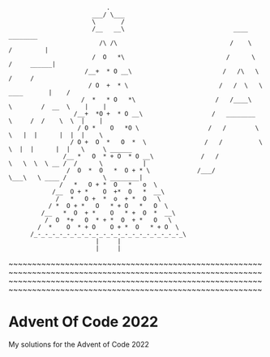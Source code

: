                                .                                    
                           ___/ \___                               
                           \       /                              
                           /__   __\                              ____                                 ________
                             /\ /\                               /    \                              /         |
                           /  O   *\                            /      \                           /     ______|
                         /__+  * O __\                         /   /\   \                        /     /
                          / O  +  * \                         /   /  \   \           ____       |    /
                        /  *   * O   *\                      /   /____\   \        /  __  \    |    |
                      /__+  *O +  * O __\                   /   ________   \     /  /    \  \  |    |
                       / O *    O   *O \                   /   /        \   \   |  |      |  |  |    \
                     / O +  O  *   O  *  \                /   /          \   \  |  |      |  |   \     \ ______
                   /__ *   O  * + O  * O __\             /   /            \   \  \  \ __ /  /      \           |
                    /  O  *  O   *  O + * \             /___/              \___\   \ ____ /          \ ________|
                  /   *   O + *  O   *   o  \
                /__  O + *    O  +*  O   *  __\
                 /   *   O +  *  o  + *  O   \
               / *  O + *   O   * + O   *   O  \
             /__   *  O  + *    O   * +  O  *  __\
              /  O  *+   O  * + *  O  + *   O   \
            /  *    O  * + O    O + *  O   * + O  \
          /_-_-_-_-_-_-_-_-_-_-_-_-_-_-_-_-_-_-_-_-_\
                            |     |
                            |     |
\~~~~~~~~~~~~~~~~~~~~~~~~~~~~~~~~~~~~~~~~~~~~~~~~~~~~~~~~~~~~~~~~~~~~~~~~~~~~~~~~~~~~~~~~~~~~~~~~~~~~~~~~~~~~      
\~~~~~~~~~~~~~~~~~~~~~~~~~~~~~~~~~~~~~~~~~~~~~~~~~~~~~~~~~~~~~~~~~~~~~~~~~~~~~~~~~~~~~~~~~~~~~~~~~~~~~~~~~~~~
# Advent Of Code 2022
My solutions for the Advent of Code 2022
